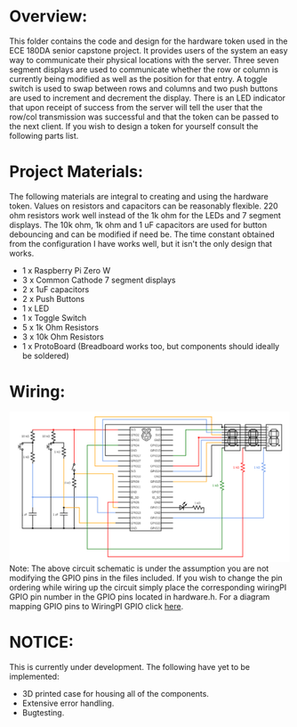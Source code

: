 # Overview:
This folder contains the code and design for the hardware token used in the ECE 
180DA senior capstone project. It provides users of the system an easy way to
communicate their physical locations with the server. Three seven segment displays
are used to communicate whether the row or column is currently being modified as
well as the position for that entry. A toggle switch is used to swap between rows
and columns and two push buttons are used to increment and decrement the display.
There is an LED indicator that upon receipt of success from the server will tell
the user that the row/col transmission was successful and that the token can be
passed to the next client. If you wish to design a token for yourself consult the
following parts list.

# Project Materials:
The following materials are integral to creating and using the hardware token.
Values on resistors and capacitors can be reasonably flexible. 220 ohm resistors
work well instead of the 1k ohm for the LEDs and 7 segment displays. The 10k ohm,
1k ohm and 1 uF capacitors are used for button debouncing and can be modified if
need be. The time constant obtained from the configuration I have works well, but
it isn't the only design that works.
* 1 x Raspberry Pi Zero W
* 3 x Common Cathode 7 segment displays
* 2 x 1uF capacitors
* 2 x Push Buttons
* 1 x LED
* 1 x Toggle Switch
* 5 x 1k Ohm Resistors
* 3 x 10k Ohm Resistors
* 1 x ProtoBoard (Breadboard works too, but components should ideally be soldered)

# Wiring:
![Circuit Schematic](Schematic/circuit.png?raw=true "Wiring Diagram")
Note: The above circuit schematic is under the assumption you are not modifying the 
GPIO pins in the files included. If you wish to change the pin ordering while wiring
up the circuit simply place the corresponding wiringPI GPIO pin number in the GPIO
pins located in hardware.h. For a diagram mapping GPIO pins to WiringPI GPIO click 
[here](https://pinout.xyz/#).

# NOTICE:
This is currently under development. The following have yet to be implemented:
* 3D printed case for housing all of the components.
* Extensive error handling.
* Bugtesting.